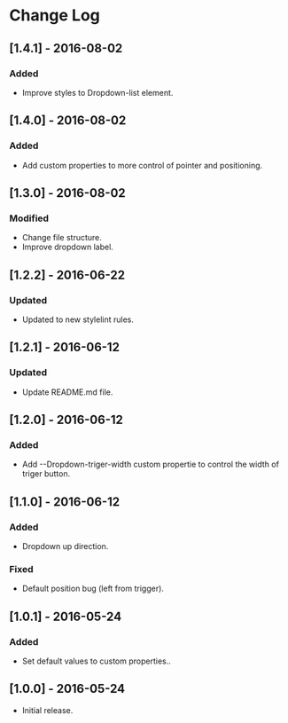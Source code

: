 # Change Log

## [1.4.1] - 2016-08-02

### Added
- Improve styles to Dropdown-list element.


## [1.4.0] - 2016-08-02

### Added
- Add custom properties to more control of pointer and positioning.


## [1.3.0] - 2016-08-02

### Modified
- Change file structure.
- Improve dropdown label.


## [1.2.2] - 2016-06-22

### Updated
- Updated to new stylelint rules.


## [1.2.1] - 2016-06-12

### Updated
- Update README.md file.


## [1.2.0] - 2016-06-12

### Added
- Add --Dropdown-triger-width custom propertie to control the width of triger button.


## [1.1.0] - 2016-06-12

### Added
- Dropdown up direction.

### Fixed
- Default position bug (left from trigger).


## [1.0.1] - 2016-05-24
 
### Added
- Set default values to custom properties..


## [1.0.0] - 2016-05-24 

* Initial release.